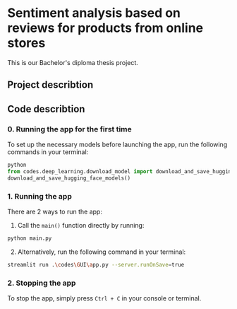 # Sentiment analysis based on reviews for products from online stores

This is our Bachelor's diploma thesis project.

## Project describtion

## Code describtion
### 0. Running the app for the first time 

To set up the necessary models before launching the app, run the following commands in your terminal:

```python
python
from codes.deep_learning.download_model import download_and_save_hugging_face_models
download_and_save_hugging_face_models()
```
### 1. Running the app
There are 2 ways to run the app:

1. Call the `main()` function directly by running:
```bash
python main.py
```

2. Alternatively, run the following command in your terminal:
```bash
streamlit run .\codes\GUI\app.py --server.runOnSave=true
```

### 2. Stopping the app
To stop the app, simply press `Ctrl + C` in your console or terminal.
